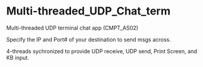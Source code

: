 # Multi-threaded_UDP_Chat_term
Multi-threaded UDP terminal chat app (CMPT_AS02)

Specify the IP and Port# of your destination to send msgs across.

4-threads sychronized to provide UDP receive, UDP send, Print Screen, and KB input.
